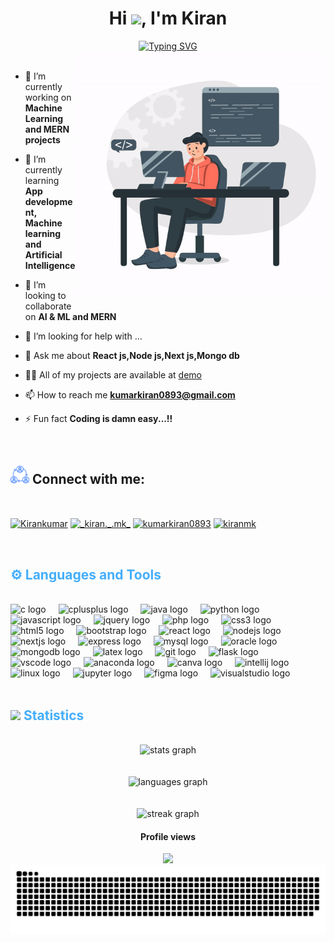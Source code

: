 <!-- @format -->
<h1 align="center">Hi <img src="https://user-images.githubusercontent.com/82110564/189553856-2e7f8f30-80b4-484f-bfaa-9e5eb10f24e5.gif" width="30">, I'm Kiran</h1>

<div align="center">
 <a href="https://git.io/typing-svg"><img src="https://readme-typing-svg.demolab.com?font=Fira+Code&weight=600&size=28&pause=1000&center=true&vCenter=true&random=false&width=435&lines=Web+developer;Freelancer;Anime+Lover;Book+reader;Music+listener" alt="Typing SVG" /></a><br>
</div>

<img  align="right" width="400" src = "https://github.com/kirankumar6676/kirankumar6676/blob/a44b74155e2f9d97ca7642b2083b070da27a7398/developer-gif.gif">
<br>

- 🔭 I’m currently working on **Machine Learning and MERN projects**

- 🌱 I’m currently learning **App development, Machine learning and Artificial Intelligence**

- 👯 I’m looking to collaborate on **AI & ML and MERN**
  
- 🤔 I’m looking for help with ...
  
- 💬 Ask me about **React js,Node js,Next js,Mongo db**
  
- 👨‍💻 All of my projects are available at [demo](demo)

- 📫 How to reach me **kumarkiran0893@gmail.com**

- ⚡ Fun fact **Coding is damn easy...!!**

<br>
<h2 align="left"> <img width="30" src="https://github.com/kirankumar6676/kirankumar6676/blob/66ff1ee39e46717d4aba69bd04ee43c4d2b19bb2/connection.png" > Connect with me:</h2>
<br>
<p align="left">
<a href="https://www.linkedin.com/in/kiran-kumar-81a4a1231?utm_source=share&utm_campaign=share_via&utm_content=profile&utm_medium=android_app" target="blank"><img align="center" src="https://raw.githubusercontent.com/maurodesouza/profile-readme-generator/master/src/assets/icons/social/linkedin/default.svg" alt="Kirankumar" height="30" width="40" /></a>
<a href="https://instagram.com/_kiran._.mk_" target="blank"><img align="center" src="https://raw.githubusercontent.com/rahuldkjain/github-profile-readme-generator/master/src/images/icons/Social/instagram.svg" alt="_kiran._.mk_" height="30" width="40" /></a>
<a href="https://www.hackerrank.com/kumarkiran0893" target="blank"><img align="center" src="https://raw.githubusercontent.com/rahuldkjain/github-profile-readme-generator/master/src/images/icons/Social/hackerrank.svg" alt="kumarkiran0893" height="30" width="40" /></a>
<a href="https://www.leetcode.com/kiranmk" target="blank"><img align="center" src="https://raw.githubusercontent.com/rahuldkjain/github-profile-readme-generator/master/src/images/icons/Social/leet-code.svg" alt="kiranmk" height="30" width="40" /></a>
</p>

<br>
<h2 style="color: #44AEFB">⚙️ Languages and Tools</h2>
<br>
<div align="left">
  <img src="https://skillicons.dev/icons?i=c" height="40" alt="c logo"  />
  <img width="12" />
  <img src="https://skillicons.dev/icons?i=cpp" height="40" alt="cplusplus logo"  />
  <img width="12" />
  <img src="https://skillicons.dev/icons?i=java" height="40" alt="java logo"  />
  <img width="12" />
  <img src="https://skillicons.dev/icons?i=py" height="40" alt="python logo"  />
  <img width="12" />
  <img src="https://skillicons.dev/icons?i=js" height="40" alt="javascript logo"  />
  <img width="12" />
  <img src="https://skillicons.dev/icons?i=jquery" height="40" alt="jquery logo"  />
  <img width="12" />
  <img src="https://skillicons.dev/icons?i=php" height="40" alt="php logo"  />
  <img width="12" />
  <img src="https://skillicons.dev/icons?i=css" height="40" alt="css3 logo"  />
  <img width="12" />
  <img src="https://skillicons.dev/icons?i=html" height="40" alt="html5 logo"  />
  <img width="12" />
  <img src="https://skillicons.dev/icons?i=bootstrap" height="40" alt="bootstrap logo"  />
  <img width="12" />
  <img src="https://skillicons.dev/icons?i=react" height="40" alt="react logo"  />
  <img width="12" />
  <img src="https://skillicons.dev/icons?i=nodejs" height="40" alt="nodejs logo"  />
  <img width="12" />
  <img src="https://skillicons.dev/icons?i=nextjs" height="40" alt="nextjs logo"  />
  <img width="12" />
  <img src="https://skillicons.dev/icons?i=express" height="40" alt="express logo"  />
  <img width="12" />
  <img src="https://skillicons.dev/icons?i=mysql" height="40" alt="mysql logo"  />
  <img width="12" />
  <img src="https://cdn.jsdelivr.net/gh/devicons/devicon/icons/oracle/oracle-original.svg" height="40" alt="oracle logo"  />
  <img width="12" />
  <img src="https://skillicons.dev/icons?i=mongodb" height="40" alt="mongodb logo"  />
  <img width="12" />
  <img src="https://skillicons.dev/icons?i=latex" height="40" alt="latex logo"  />
  <img width="12" />
  <img src="https://skillicons.dev/icons?i=git" height="40" alt="git logo"  />
  <img width="12" />
  <img src="https://skillicons.dev/icons?i=flask" height="40" alt="flask logo"  />
  <img width="12" />
  <img src="https://skillicons.dev/icons?i=vscode" height="40" alt="vscode logo"  />
  <img width="12" />
  <img src="https://cdn.jsdelivr.net/gh/devicons/devicon/icons/anaconda/anaconda-original.svg" height="40" alt="anaconda logo"  />
  <img width="12" />
  <img src="https://cdn.jsdelivr.net/gh/devicons/devicon/icons/canva/canva-original.svg" height="40" alt="canva logo"  />
  <img width="12" />
  <img src="https://cdn.jsdelivr.net/gh/devicons/devicon/icons/intellij/intellij-original.svg" height="40" alt="intellij logo"  />
  <img width="12" />
  <img src="https://skillicons.dev/icons?i=linux" height="40" alt="linux logo"  />
  <img width="12" />
  <img src="https://cdn.jsdelivr.net/gh/devicons/devicon/icons/jupyter/jupyter-original.svg" height="40" alt="jupyter logo"  />
  <img width="12" />
  <img src="https://skillicons.dev/icons?i=figma" height="40" alt="figma logo"  />
  <img width="12" />
  <img src="https://skillicons.dev/icons?i=visualstudio" height="40" alt="visualstudio logo"  />
</div>

<br>
<div style="display: flex; align-items: center;">
  <h2 style="color: #44AEFB; align: left;"> <img width="30" src="https://media4.giphy.com/media/MIGbtLZoVjbl0bYbAd/giphy.gif?cid=ecf05e472t2h0i8d7dcjaoau9iqtchhr899hxmpxzzgc7lyw&rid=giphy.gif"> Statistics</h2>
</div>
 <br>
<div align="center">
  <img src="https://github-readme-stats.vercel.app/api?username=kirankumar6676&hide_title=false&hide_rank=false&show_icons=true&include_all_commits=true&count_private=true&disable_animations=false&theme=dracula&locale=en&hide_border=false&order=1" height="150" alt="stats graph" /><br> <br><br>
  <img src="https://github-readme-stats.vercel.app/api/top-langs?username=kirankumar6676&locale=en&hide_title=false&layout=compact&card_width=320&langs_count=5&theme=dracula&hide_border=false&order=2" height="150" alt="languages graph" /> <br><br><br>
  <img src="https://streak-stats.demolab.com?user=kirankumar6676&locale=en&mode=daily&theme=dracula&hide_border=false&border_radius=5&order=3" height="150" alt="streak graph"  />
</div>

<h4 align="center">Profile views</h4>
<div align="center">
  <img src="https://profile-counter.glitch.me/kirankumar6676/count.svg?"  />
</div>

<img src="https://raw.githubusercontent.com/kirankumar6676/kirankumar6676/output/snake.svg" alt="Snake animation" />

<!--
**kirankumar6676/kirankumar6676** is a ✨ _special_ ✨ repository because its `README.md` (this file) appears on your GitHub profile.

Here are some ideas to get you started:

- 🔭 I’m currently working on ...
- 🌱 I’m currently learning ...
- 👯 I’m looking to collaborate on ...
- 🤔 I’m looking for help with ...
- 💬 Ask me about ...
- 📫 How to reach me: ...
- 😄 Pronouns: ...
- ⚡ Fun fact: ...
-->

